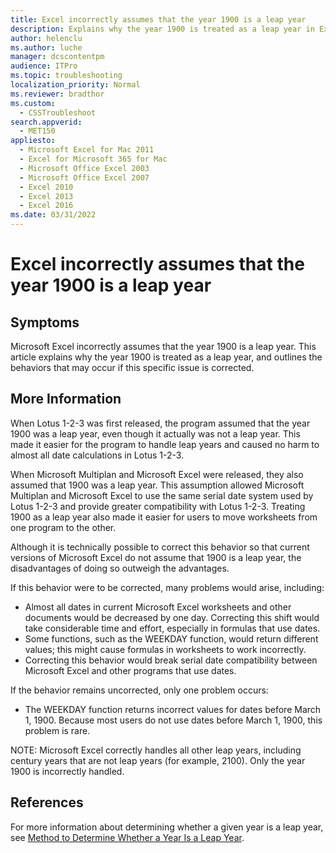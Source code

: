 ```yaml
---
title: Excel incorrectly assumes that the year 1900 is a leap year
description: Explains why the year 1900 is treated as a leap year in Excel 2000. This article outlines the behaviors that occur if this specific issue is corrected.
author: helenclu
ms.author: luche
manager: dcscontentpm
audience: ITPro
ms.topic: troubleshooting
localization_priority: Normal
ms.reviewer: bradthor
ms.custom: 
  - CSSTroubleshoot
search.appverid: 
  - MET150
appliesto: 
  - Microsoft Excel for Mac 2011
  - Excel for Microsoft 365 for Mac 
  - Microsoft Office Excel 2003
  - Microsoft Office Excel 2007
  - Excel 2010
  - Excel 2013
  - Excel 2016
ms.date: 03/31/2022
---
```


# Excel incorrectly assumes that the year 1900 is a leap year

## Symptoms

Microsoft Excel incorrectly assumes that the year 1900 is a leap year. This article explains why the year 1900 is treated as a leap year, and outlines the behaviors that may occur if this specific issue is corrected.

## More Information

When Lotus 1-2-3 was first released, the program assumed that the year 1900 was a leap year, even though it actually was not a leap year. This made it easier for the program to handle leap years and caused no harm to almost all date calculations in Lotus 1-2-3.

When Microsoft Multiplan and Microsoft Excel were released, they also assumed that 1900 was a leap year. This assumption allowed Microsoft Multiplan and Microsoft Excel to use the same serial date system used by Lotus 1-2-3 and provide greater compatibility with Lotus 1-2-3. Treating 1900 as a leap year also made it easier for users to move worksheets from one program to the other.

Although it is technically possible to correct this behavior so that current versions of Microsoft Excel do not assume that 1900 is a leap year, the disadvantages of doing so outweigh the advantages.

If this behavior were to be corrected, many problems would arise, including:

- Almost all dates in current Microsoft Excel worksheets and other documents would be decreased by one day. Correcting this shift would take considerable time and effort, especially in formulas that use dates.
- Some functions, such as the WEEKDAY function, would return different values; this might cause formulas in worksheets to work incorrectly.
- Correcting this behavior would break serial date compatibility between Microsoft Excel and other programs that use dates.

If the behavior remains uncorrected, only one problem occurs:

- The WEEKDAY function returns incorrect values for dates before March 1, 1900. Because most users do not use dates before March 1, 1900, this problem is rare.
  
NOTE: Microsoft Excel correctly handles all other leap years, including century years that are not leap years (for example, 2100). Only the year 1900 is incorrectly handled.

## References

For more information about determining whether a given year is a leap year, see [Method to Determine Whether a Year Is a Leap Year](determine-a-leap-year.md).
